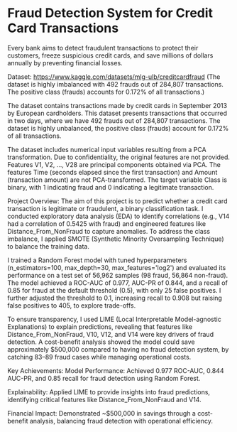# Fraud Detection System for Credit Card Transactions

Every bank aims to detect fraudulent transactions to protect their customers, freeze suspicious credit cards, and save millions of dollars annually by preventing financial losses.

Dataset: https://www.kaggle.com/datasets/mlg-ulb/creditcardfraud (The dataset is highly imbalanced with 492 frauds out of 284,807 transactions. The positive class (frauds) accounts for 0.172% of all transactions.)

The dataset contains transactions made by credit cards in September 2013 by European cardholders.
This dataset presents transactions that occurred in two days, where we have 492 frauds out of 284,807 transactions. The dataset is highly unbalanced, the positive class (frauds) account for 0.172% of all transactions.

The dataset includes numerical input variables resulting from a PCA transformation. Due to confidentiality, the original features are not provided. Features V1, V2, …, V28 are principal components obtained via PCA. The features Time (seconds elapsed since the first transaction) and Amount (transaction amount) are not PCA-transformed. The target variable Class is binary, with 1 indicating fraud and 0 indicating a legitimate transaction.

Project Overview:
The aim of this project is to predict whether a credit card transaction is legitimate or fraudulent, a binary classification task. I conducted exploratory data analysis (EDA) to identify correlations (e.g., V14 had a correlation of 0.5425 with fraud) and engineered features like Distance_From_NonFraud to capture anomalies. To address the class imbalance, I applied SMOTE (Synthetic Minority Oversampling Technique) to balance the training data.

I trained a Random Forest model with tuned hyperparameters (n_estimators=100, max_depth=30, max_features='log2') and evaluated its performance on a test set of 56,962 samples (98 fraud, 56,864 non-fraud). The model achieved a ROC-AUC of 0.977, AUC-PR of 0.844, and a recall of 0.85 for fraud at the default threshold (0.5), with only 25 false positives. I further adjusted the threshold to 0.1, increasing recall to 0.908 but raising false positives to 405, to explore trade-offs.

To ensure transparency, I used LIME (Local Interpretable Model-agnostic Explanations) to explain predictions, revealing that features like Distance_From_NonFraud, V10, V12, and V14 were key drivers of fraud detection. A cost-benefit analysis showed the model could save approximately $500,000 compared to having no fraud detection system, by catching 83–89 fraud cases while managing operational costs.

Key Achievements:
Model Performance: Achieved 0.977 ROC-AUC, 0.844 AUC-PR, and 0.85 recall for fraud detection using Random Forest.

Explainability: Applied LIME to provide insights into fraud predictions, identifying critical features like Distance_From_NonFraud and V14.

Financial Impact: Demonstrated ~$500,000 in savings through a cost-benefit analysis, balancing fraud detection with operational efficiency.
